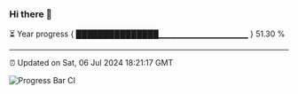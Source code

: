 ### Hi there 👋

⏳ Year progress { ███████████████▁▁▁▁▁▁▁▁▁▁▁▁▁▁▁ } 51.30 %

---

⏰ Updated on Sat, 06 Jul 2024 18:21:17 GMT

![Progress Bar CI](https://github.com/liununu/liununu/workflows/Progress%20Bar%20CI/badge.svg)
